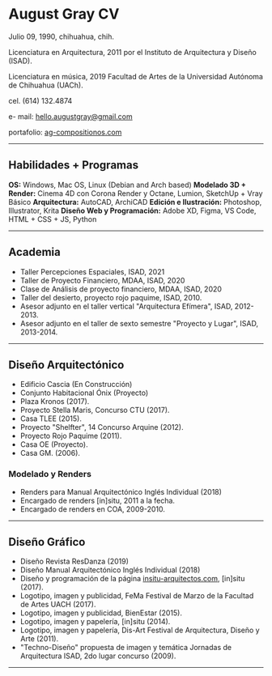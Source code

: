 # August Gray CV
Julio 09, 1990, chihuahua, chih.

Licenciatura en Arquitectura, 2011 por el Instituto de Arquitectura y Diseño (ISAD).

Licenciatura en música, 2019 Facultad de Artes de la Universidad Autónoma de Chihuahua (UACh).

cel. (614) 132.4874

e- mail: [hello.augustgray@gmail.com](mailto:hello.augustgray@gmail.com)

portafolio: [ag-compositionos.com](https://ag-compositions.com/)

---

## Habilidades + Programas

**OS:** Windows, Mac OS, Linux (Debian and Arch based)
**Modelado 3D + Render:** Cinema 4D con Corona Render y Octane, Lumion, SketchUp + Vray Básico
**Arquitectura:** AutoCAD, ArchiCAD
**Edición e Ilustración:** Photoshop, Illustrator, Krita
**Diseño Web y Programación:** Adobe XD, Figma, VS Code, HTML + CSS + JS, Python

---
## Academia

- Taller Percepciones Espaciales, ISAD, 2021
- Taller de Proyecto Financiero, MDAA, ISAD, 2020
- Clase de Análisis de proyecto financiero, MDAA, ISAD, 2020
- Taller del desierto, proyecto rojo paquime, ISAD, 2010.
- Asesor adjunto en el taller vertical "Arquitectura Efímera", ISAD, 2012-2013.
- Asesor adjunto en el taller de sexto semestre "Proyecto y Lugar", ISAD, 2013-2014.

---
## Diseño Arquitectónico

- Edificio Cascia (En Construcción)
- Conjunto Habitacional Ónix (Proyecto)
- Plaza Kronos (2017).
- Proyecto Stella Maris, Concurso CTU (2017).
- Casa TLEE (2015).
- Proyecto "Shelfter", 14 Concurso Arquine (2012).
- Proyecto Rojo Paquime (2011).
- Casa OE (Proyecto).
- Casa GM. (2006).

### Modelado y Renders

- Renders para Manual Arquitectónico Inglés Individual (2018)
- Encargado de renders [in]situ, 2011 a la fecha.
- Encargado de renders en COA, 2009-2010.

---
## Diseño Gráfico

- Diseño Revista ResDanza (2019)
- Diseño Manual Arquitectónico Inglés Individual (2018)
- Diseño y programación de la página [insitu-arquitectos.com](http://insitu-arquitectos.com/), [in]situ (2017).
- Logotipo, imagen y publicidad, FeMa Festival de Marzo de la Facultad de Artes UACH (2017).
- Logotipo, imagen y publicidad, BienEstar (2015).
- Logotipo, imagen y papelería, [in]situ (2014).
- Logotipo, imagen y papelería, Dis-Art Festival de Arquitectura, Diseño y Arte (2011).
- "Techno-Diseño" propuesta de imagen y temática Jornadas de Arquitectura ISAD, 2do lugar concurso (2009).

---